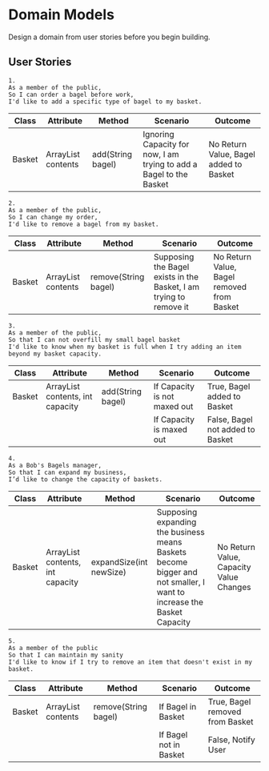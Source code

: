 # Domain Models
Design a domain from user stories before you begin building.

## User Stories
```
1.
As a member of the public,
So I can order a bagel before work,
I'd like to add a specific type of bagel to my basket.
```

| Class  | Attribute                  | Method            | Scenario                                                            | Outcome                                |
|--------|----------------------------|-------------------|---------------------------------------------------------------------|----------------------------------------|
| Basket | ArrayList<String> contents | add(String bagel) | Ignoring Capacity for now, I am trying to add a Bagel to the Basket | No Return Value, Bagel added to Basket |

```
2.
As a member of the public,
So I can change my order,
I'd like to remove a bagel from my basket.
```

| Class  | Attribute                  | Method               | Scenario                                                           | Outcome                                    |
|--------|----------------------------|----------------------|--------------------------------------------------------------------|--------------------------------------------|
| Basket | ArrayList<String> contents | remove(String bagel) | Supposing the Bagel exists in the Basket, I am trying to remove it | No Return Value, Bagel removed from Basket |

```
3.
As a member of the public,
So that I can not overfill my small bagel basket
I'd like to know when my basket is full when I try adding an item beyond my basket capacity.
```

| Class  | Attribute                                | Method            | Scenario                     | Outcome                          |
|--------|------------------------------------------|-------------------|------------------------------|----------------------------------|
| Basket | ArrayList<String> contents, int capacity | add(String bagel) | If Capacity is not maxed out | True, Bagel added to Basket      |
|        |                                          |                   | If Capacity is maxed out     | False, Bagel not added to Basket |

```
4.
As a Bob's Bagels manager,
So that I can expand my business,
I’d like to change the capacity of baskets.
```

| Class  | Attribute                                | Method                  | Scenario                                                                                                             | Outcome                                 |
|--------|------------------------------------------|-------------------------|----------------------------------------------------------------------------------------------------------------------|-----------------------------------------|
| Basket | ArrayList<String> contents, int capacity | expandSize(int newSize) | Supposing expanding the business means Baskets become bigger and not smaller, I want to increase the Basket Capacity | No Return Value, Capacity Value Changes |

```
5.
As a member of the public
So that I can maintain my sanity
I'd like to know if I try to remove an item that doesn't exist in my basket.
```

| Class  | Attribute                  | Method               | Scenario               | Outcome                         |
|--------|----------------------------|----------------------|------------------------|---------------------------------|
| Basket | ArrayList<String> contents | remove(String bagel) | If Bagel in Basket     | True, Bagel removed from Basket |
|        |                            |                      | If Bagel not in Basket | False, Notify User              |
